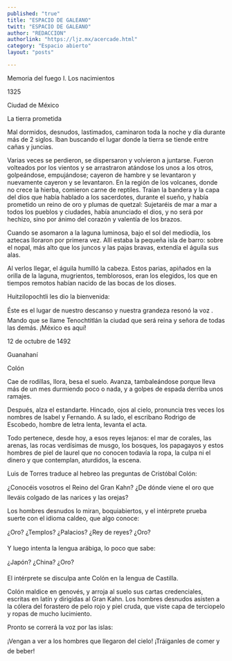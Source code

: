 ```yaml
---
published: "true"
title: "ESPACIO DE GALEANO"
twitt: "ESPACIO DE GALEANO"
author: "REDACCION"
authorlink: "https://ljz.mx/acercade.html"
category: "Espacio abierto"
layout: "posts"

---
```



  Memoria del fuego I. Los nacimientos



  1325



  Ciudad de México



  La tierra prometida



  Mal dormidos, desnudos, lastimados, caminaron toda la noche y día durante más de 2 siglos. Iban buscando el lugar donde la tierra se tiende entre cañas y juncias.



  Varias veces se perdieron, se dispersaron y volvieron a juntarse. Fueron volteados por los vientos y se arrastraron atándose los unos a los otros, golpeándose, empujándose; cayeron de hambre y se levantaron y nuevamente cayeron y se levantaron. En la región de los volcanes, donde no crece la hierba, comieron carne de reptiles. Traían la bandera y la capa del dios que había hablado a los sacerdotes, durante el sueño, y había prometido un reino de oro y plumas de quetzal: Sujetaréis de mar a mar a todos los pueblos y ciudades, había anunciado el dios, y no será por hechizo, sino por ánimo del corazón y valentía de los brazos.



  Cuando se asomaron a la laguna luminosa, bajo el sol del mediodía, los aztecas lloraron por primera vez. Allí estaba la pequeña isla de barro: sobre el nopal, más alto que los juncos y las pajas bravas, extendía el águila sus alas.



  Al verlos llegar, el águila humilló la cabeza. Estos parias, apiñados en la orilla de la laguna, mugrientos, temblorosos, eran los elegidos, los que en tiempos remotos habían nacido de las bocas de los dioses.



  Huitzilopochtli les dio la bienvenida:



  Éste es el lugar de nuestro descanso y nuestra grandeza resonó la voz . Mando que se llame Tenochtitlán la ciudad que será reina y señora de todas las demás. ¡México es aquí! 



  12 de octubre de 1492



  Guanahaní



  Colón



  Cae de rodillas, llora, besa el suelo. Avanza, tambaleándose porque lleva más de un mes durmiendo poco o nada, y a golpes de espada derriba unos ramajes.



  Después, alza el estandarte. Hincado, ojos al cielo, pronuncia tres veces los nombres de Isabel y Fernando. A su lado, el escribano Rodrigo de Escobedo, hombre de letra lenta, levanta el acta.



  Todo pertenece, desde hoy, a esos reyes lejanos: el mar de corales, las arenas, las rocas verdísimas de musgo, los bosques, los papagayos y estos hombres de piel de laurel que no conocen todavía la ropa, la culpa ni el dinero y que contemplan, aturdidos, la escena.



  Luis de Torres traduce al hebreo las preguntas de Cristóbal Colón:



  ¿Conocéis vosotros el Reino del Gran Kahn? ¿De dónde viene el oro que lleváis colgado de las narices y las orejas?



  Los hombres desnudos lo miran, boquiabiertos, y el intérprete prueba suerte con el idioma caldeo, que algo conoce:



  ¿Oro? ¿Templos? ¿Palacios? ¿Rey de reyes? ¿Oro?



  Y luego intenta la lengua arábiga, lo poco que sabe:



  ¿Japón? ¿China? ¿Oro?



  El intérprete se disculpa ante Colón en la lengua de Castilla.



  Colón maldice en genovés, y arroja al suelo sus cartas credenciales, escritas en latín y dirigidas al Gran Kahn. Los hombres desnudos asisten a la cólera del forastero de pelo rojo y piel cruda, que viste capa de terciopelo y ropas de mucho lucimiento.



  Pronto se correrá la voz por las islas:



  ¡Vengan a ver a los hombres que llegaron del cielo! ¡Tráiganles de comer y de beber!

